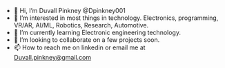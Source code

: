 - 👋 Hi, I’m Duvall Pinkney @Dpinkney001
- 👀 I’m interested in most things in technology. Electronics, programming, VR/AR, AI/ML, Robotics, Research, Automotive.
- 🌱 I’m currently learning Electronic engineering technology.
- 💞️ I’m looking to collaborate on a few projects soon.
- 📫 How to reach me on linkedin or email me at Duvall.pinkney@gmail.com

<!---
Dpinkney001/Dpinkney001 is a ✨ special ✨ repository because its `README.md` (this file) appears on your GitHub profile.
You can click the Preview link to take a look at your changes.
--->

